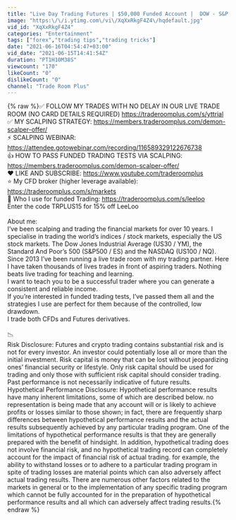 ```yaml
---
title: "Live Day Trading Futures | $50,000 Funded Account |  DOW - S&P - NASDAQ"
image: "https:\/\/i.ytimg.com\/vi\/XqXxRkgF4Z4\/hqdefault.jpg"
vid_id: "XqXxRkgF4Z4"
categories: "Entertainment"
tags: ["forex","trading tips","trading tricks"]
date: "2021-06-16T04:54:47+03:00"
vid_date: "2021-06-15T14:41:54Z"
duration: "PT1H10M38S"
viewcount: "170"
likeCount: "0"
dislikeCount: "0"
channel: "Trade Room Plus"
---
```

{% raw %}✅ FOLLOW MY TRADES WITH NO DELAY IN OUR LIVE TRADE ROOM (NO CARD DETAILS REQUIRED) <a rel="nofollow" target="blank" href="https://traderoomplus.com/s/yttrial">https://traderoomplus.com/s/yttrial</a><br />✅ MY SCALPING STRATEGY: <a rel="nofollow" target="blank" href="https://members.traderoomplus.com/demon-scalper-offer/">https://members.traderoomplus.com/demon-scalper-offer/</a><br />⚡ SCALPING WEBINAR: <a rel="nofollow" target="blank" href="https://attendee.gotowebinar.com/recording/116589329122676738">https://attendee.gotowebinar.com/recording/116589329122676738</a> <br />👍 HOW TO PASS FUNDED TRADING TESTS VIA SCALPING: <a rel="nofollow" target="blank" href="https://members.traderoomplus.com/demon-scalper-offer/">https://members.traderoomplus.com/demon-scalper-offer/</a><br />❤️ LIKE AND SUBSCRIBE: <a rel="nofollow" target="blank" href="https://www.youtube.com/traderoomplus">https://www.youtube.com/traderoomplus</a><br />⭐ My CFD broker (higher leverage available): <a rel="nofollow" target="blank" href="https://traderoomplus.com/s/markets">https://traderoomplus.com/s/markets</a> <br />🏦 Who I use for funded Trading: <a rel="nofollow" target="blank" href="https://traderoomplus.com/s/leeloo">https://traderoomplus.com/s/leeloo</a><br />Enter the code TRPLUS15 for 15% off LeeLoo <br /><br />About me: <br />I’ve been scalping and trading the financial markets for over 10 years. I specialise in trading the world’s indices / stock markets, especially the US stock markets. The Dow Jones Industrial Average (US30 / YM), the Standard And Poor’s 500 (S&amp;P500 / ES) and the NASDAQ (US100 / NQ). <br />Since 2013 I’ve been running a live trade room with my trading partner. Here I have taken thousands of lives trades in front of aspiring traders. Nothing beats live trading for teaching and learning. <br />I want to teach you to be a successful trader where you can generate a consistent and reliable income. <br />If you’re interested in funded trading tests, I’ve passed them all and the strategies I use are perfect for them because of the controlled, low drawdown. <br />I trade both CFDs and Futures derivatives. <br /><br />📉<br />Risk Disclosure: Futures and crypto trading contains substantial risk and is not for every investor. An investor could potentially lose all or more than the initial investment. Risk capital is money that can be lost without jeopardizing ones’ financial security or lifestyle. Only risk capital should be used for trading and only those with sufficient risk capital should consider trading. Past performance is not necessarily indicative of future results. Hypothetical Performance Disclosure: Hypothetical performance results have many inherent limitations, some of which are described below. no representation is being made that any account will or is likely to achieve profits or losses similar to those shown; in fact, there are frequently sharp differences between hypothetical performance results and the actual results subsequently achieved by any particular trading program. One of the limitations of hypothetical performance results is that they are generally prepared with the benefit of hindsight. In addition, hypothetical trading does not involve financial risk, and no hypothetical trading record can completely account for the impact of financial risk of actual trading. for example, the ability to withstand losses or to adhere to a particular trading program in spite of trading losses are material points which can also adversely affect actual trading results. There are numerous other factors related to the markets in general or to the implementation of any specific trading program which cannot be fully accounted for in the preparation of hypothetical performance results and all which can adversely affect trading results.{% endraw %}
